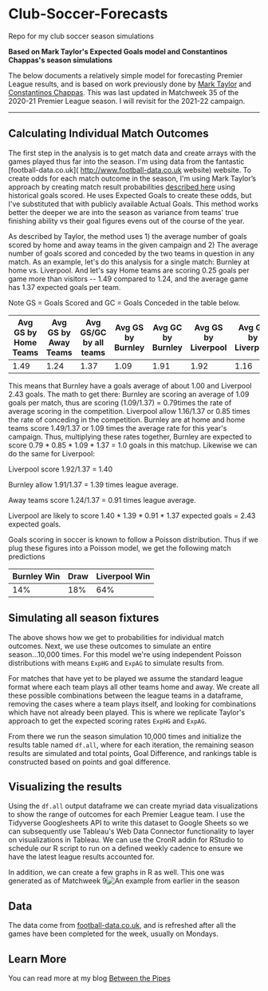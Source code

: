 # Club-Soccer-Forecasts
Repo for my club soccer season simulations

**Based on Mark Taylor's Expected Goals model and Constantinos Chappas's season simulations**

The below documents a relatively simple model for forecasting Premier League results, and is based on work previously done by [Mark Taylor](http://thepowerofgoals.blogspot.com/2016/02/how-to-frame-individual-match-outcome.html) and [Constantinos Chappas](http://rstudio-pubs-static.s3.amazonaws.com/149923_584734fddffe40799cee564c938948d7.html). This was last updated in Matchweek 35 of the 2020-21 Premier League season. I will revisit for the 2021-22 campaign. 

***

Calculating Individual Match Outcomes
------------

The first step in the analysis is to get match data and create arrays with the games played thus far into the season. I'm using data from the fantastic [football-data.co.uk]( http://www.football-data.co.uk website) website. To create odds for each match outcome in the season, I'm using Mark Taylor’s approach by creating match result probabilities [described here](http://thepowerofgoals.blogspot.com.cy/2016/02/how-to-frame-individual-match-outcome.html) using historical goals scored. He uses Expected Goals to create these odds, but I've substituted that with publicly available Actual Goals. This method works better the deeper we are into the season as variance from teams' true finishing ability vs their goal figures evens out of the course of the year. 

As described by Taylor, the method uses 1) the average number of goals scored by home and away teams in the given campaign and 2) The average number of goals scored and conceded by the two teams in question in any match. As an example, let's do this analysis for a single match: Burnley at home vs. Liverpool. And let's say Home teams are scoring 0.25 goals per game more than visitors -- 1.49 compared to 1.24, and the average game has 1.37 expected goals per team.

Note GS = Goals Scored and GC = Goals Conceded in the table below.

| Avg GS by Home Teams | Avg GS by Away Teams | Avg GS/GC by all teams | Avg GS  by Burnley | Avg GC by Burnley | Avg GS by Liverpool| Avg GC by Liverpool |
| --- | --- | --- | --- | --- | --- | --- |
1.49 | 1.24 | 1.37 | 1.09  | 1.91 | 1.92  | 1.16

This means that Burnley have a goals average of about 1.00 and Liverpool 2.43 goals. The math to get there: Burnley are scoring an average of 1.09 goals per match, thus are scoring (1.09/1.37) = 0.79times the rate of average scoring in the competition. Liverpool allow 1.16/1.37 or 0.85 times the rate of conceding in the competition. Burnley are at home and home teams score 1.49/1.37 or 1.09 times the average rate for this year's campaign. Thus, multiplying these rates together, Burnley are expected to score 0.79 * 0.85 * 1.09 * 1.37 = 1.0 goals in this matchup. Likewise we can do the same for Liverpool:

Liverpool score 1.92/1.37 = 1.40

Burnley allow 1.91/1.37 = 1.39 times league average.

Away teams score 1.24/1.37 = 0.91 times league average.

Liverpool are likely to score 1.40 * 1.39 * 0.91 * 1.37 expected goals = 2.43 expected goals.

Goals scoring in soccer is known to follow a Poisson distribution. Thus if we plug these figures into a Poisson model, we get the following match predictions

Burnley Win | Draw | Liverpool Win
--- | --- | ---|
14% | 18% | 64% 

Simulating all season fixtures
------------

The above shows how we get to probabilities for individual match outcomes. Next, we use these outcomes to simulate an entire season...10,000 times. For this model we're using independent Poisson distributions with means `ExpHG` and `ExpAG` to simulate results from. 

For matches that have yet to be played we assume the standard league format where each team plays all other teams home and away. We create all these possible combinations between the league teams in a dataframe, removing the cases where a team plays itself, and looking for combinations which have not already been played. This is where we replicate Taylor's approach to get the expected scoring rates `ExpHG` and `ExpAG`.

From there we run the season simulation 10,000 times and initialize the results table named `df.all`, where for each iteration, the remaining season results are simulated and total points, Goal Difference, and rankings table is constructed based on points and goal difference.

Visualizing the results
------------

Using the `df.all` output dataframe we can create myriad data visualizations to show the range of outcomes for each Premier League team. I use the Tidyverse Googlesheets API to write this dataset to Google Sheets so we can subsequently use Tableau's Web Data Connector functionality to layer on visualizations in Tableau. We can use the CronR addin for RStudio to schedule our R script to run on a defined weekly cadence to ensure we have the latest league results accounted for.

In addition, we  can create a few graphs in R as well. This one was generated as of Matchweek 9![An example from earlier in the season](/Users/Stephan/Documents/Club-Soccer-Forecasts/Expected_Points.png)

Data
------------

The data come from [football-data.co.uk](http://www.football-data.co.uk/), and is refreshed after all the games have been completed for the week, usually on Mondays.

Learn More
------------

You can read more at my blog [Between the Pipes](https://betweenpipes.wordpress.com/)
